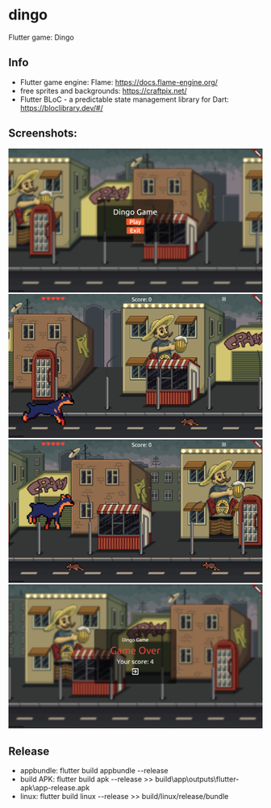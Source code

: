 # dingo

Flutter game: Dingo

## Info

- Flutter game engine: Flame: https://docs.flame-engine.org/
- free sprites and backgrounds: https://craftpix.net/
- Flutter BLoC - a predictable state management library for Dart: https://bloclibrary.dev/#/

## Screenshots:

![Start Game](screenshots/img_1.png)
![Game Screen1](screenshots/img_2.png)
![Game Screen2](screenshots/img_3.png)
![Game Over](screenshots/img_4.png)

## Release

- appbundle: flutter build appbundle --release
- build APK: flutter build apk --release >> build\app\outputs\flutter-apk\app-release.apk
- linux: flutter build linux --release >> build/linux/release/bundle
